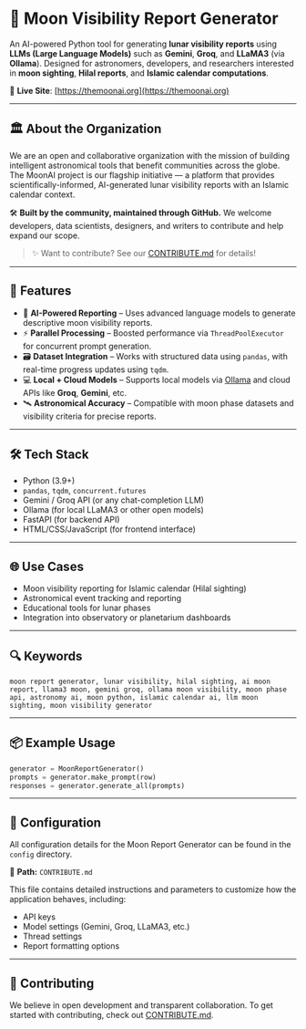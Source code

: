 # 🌙 Moon Visibility Report Generator

An AI-powered Python tool for generating **lunar visibility reports** using **LLMs (Large Language Models)** such as **Gemini**, **Groq**, and **LLaMA3** (via **Ollama**). Designed for astronomers, developers, and researchers interested in **moon sighting**, **Hilal reports**, and **Islamic calendar computations**.

🔗 **Live Site**: [https://themoonai.org](https://themoonai.org)

---

## 🏛️ About the Organization

We are an open and collaborative organization with the mission of building intelligent astronomical tools that benefit communities across the globe. The MoonAI project is our flagship initiative — a platform that provides scientifically-informed, AI-generated lunar visibility reports with an Islamic calendar context.

🛠️ **Built by the community, maintained through GitHub.**
We welcome developers, data scientists, designers, and writers to contribute and help expand our scope.

> ✨ Want to contribute? See our [CONTRIBUTE.md](./CONTRIBUTE.md) for details!

---

## 🚀 Features

* 🧠 **AI-Powered Reporting** – Uses advanced language models to generate descriptive moon visibility reports.
* ⚡ **Parallel Processing** – Boosted performance via `ThreadPoolExecutor` for concurrent prompt generation.
* 🗃️ **Dataset Integration** – Works with structured data using `pandas`, with real-time progress updates using `tqdm`.
* 💻 **Local + Cloud Models** – Supports local models via [Ollama](https://ollama.com) and cloud APIs like **Groq**, **Gemini**, etc.
* 🛰️ **Astronomical Accuracy** – Compatible with moon phase datasets and visibility criteria for precise reports.

---

## 🛠️ Tech Stack

* Python (3.9+)
* `pandas`, `tqdm`, `concurrent.futures`
* Gemini / Groq API (or any chat-completion LLM)
* Ollama (for local LLaMA3 or other open models)
* FastAPI (for backend API)
* HTML/CSS/JavaScript (for frontend interface)

---

## 🌐 Use Cases

* Moon visibility reporting for Islamic calendar (Hilal sighting)
* Astronomical event tracking and reporting
* Educational tools for lunar phases
* Integration into observatory or planetarium dashboards

---

## 🔍 Keywords

```
moon report generator, lunar visibility, hilal sighting, ai moon report, llama3 moon, gemini groq, ollama moon visibility, moon phase api, astronomy ai, moon python, islamic calendar ai, llm moon sighting, moon visibility generator
```

---

## 📦 Example Usage

```python
generator = MoonReportGenerator()
prompts = generator.make_prompt(row)
responses = generator.generate_all(prompts)
```

---

## 🔧 Configuration

All configuration details for the Moon Report Generator can be found in the `config` directory.

📁 **Path:** `CONTRIBUTE.md`

This file contains detailed instructions and parameters to customize how the application behaves, including:

* API keys
* Model settings (Gemini, Groq, LLaMA3, etc.)
* Thread settings
* Report formatting options

---

## 🤝 Contributing

We believe in open development and transparent collaboration.
To get started with contributing, check out [CONTRIBUTE.md](./CONTRIBUTE.md).
